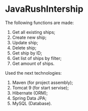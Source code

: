 # JavaRushIntership
The following functions are made:
1. Get all existing ships;
2. Create new ship;
3. Update ship;
4. Delete ship;
5. Get ship by ID;
6. Get list of ships by filter;
7. Get amount of ships.

Used the next technologies:
1. Maven (for project assembly);
2. Tomcat 9 (for start servise);
3. Hibernate (ORM);
4. Spring Data JPA;
5. MySQL (Database).
